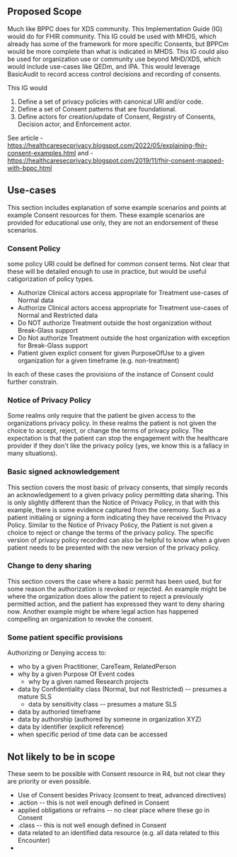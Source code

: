 ## Proposed Scope

Much like BPPC does for XDS community. This Implementation Guide (IG) would do for FHIR community. This IG could be used with MHDS, which already has some of the framework for more specific Consents, but BPPCm would be more complete than what is indicated in MHDS. This IG could also be used for organization use or community use beyond MHD/XDS, which would include use-cases like QEDm, and IPA. This would leverage BasicAudit to record access control decisions and recording of consents.

This IG would

1. Define a set of privacy policies with canonical URI and/or code.
1. Define a set of Consent patterns that are foundational.
1. Define actors for creation/update of Consent, Registry of Consents, Decision actor, and Enforcement actor.


See article - https://healthcaresecprivacy.blogspot.com/2022/05/explaining-fhir-consent-examples.html
and - https://healthcaresecprivacy.blogspot.com/2019/11/fhir-consent-mapped-with-bppc.html

## Use-cases

This section includes explanation of some example scenarios and points at example 
Consent resources for them. 
These example scenarios are provided for educational use only, they are not an 
endorsement of these scenarios. 

### Consent Policy 

some policy URI could be defined for common consent terms. Not clear that these will be detailed enough to use in practice, but would be useful catigorization of policy types.

* Authorize Clinical actors access appropriate for Treatment use-cases of Normal data
* Authorize Clinical actors access appropriate for Treatment use-cases of Normal and Restricted data
* Do NOT authorize Treatment outside the host organization without Break-Glass support
* Do Not authorize Treatment outside the host organization with exception for Break-Glass support
* Patient given explict consent for given PurposeOfUse to a given organization for a given timeframe (e.g. non-treatment)

In each of these cases the provisions of the instance of Consent could further constrain.

### Notice of Privacy Policy

Some realms only require that the patient be given access to the organizations privacy policy. 
In these realms the patient is not given the choice to accept, reject, or change the terms of privacy policy. 
The expectation is that the patient can stop the engagement with the healthcare provider if they don't like the privacy policy (yes, we know this is a fallacy in many situations). 


### Basic signed acknowledgement

This section covers the most basic of privacy consents, that simply records an acknowledgement to a given privacy policy permitting data sharing. 
This is only slightly different than the Notice of Privacy Policy, in that with this example, there is some evidence captured from the ceremony. 
Such as a patient initialing or signing a form indicating they have received the Privacy Policy. 
Similar to the Notice of Privacy Policy, the Patient is not given a choice to reject or change the terms of the privacy policy.
The specific version of privacy policy recorded can also be helpful to know when a given patient needs to be presented with the new version of the privacy policy.

### Change to deny sharing

This section covers the case where a basic permit has been used, but for some reason the authorization is revoked or rejected. 
An example might be where the organization does allow the patient to reject a previously permitted action, and the patient has expressed they want to deny sharing now. 
Another example might be where legal action has happened compelling an organization to revoke the consent.


### Some patient specific provisions

Authorizing or Denying access to:
* who by a given Practitioner, CareTeam, RelatedPerson
* why by a given Purpose Of Event codes 
  * why by a given named Research projects
* data by Confidentiality class (Normal, but not Restricted) -- presumes a mature SLS
  * data by sensitivity class -- presumes a mature SLS
* data by authoried timeframe
* data by authorship (authored by someone in organization XYZ)
* data by identifier (explicit reference)
* when specific period of time data can be accessed

## Not likely to be in scope

These seem to be possible with Consent resource in R4, but not clear they are priority or even possible.

* Use of Consent besides Privacy (consent to treat, advanced directives)
* .action -- this is not well enough defined in Consent 
* applied obligations or refrains -- no clear place where these go in Consent
* .class -- this is not well enough defined in Consent
* data related to an identified data resource (e.g. all data related to this Encounter)
* 
